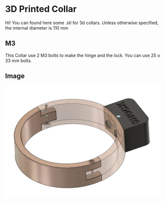 # 3D Printed Collar

Hi! You can found here some .stl for 3d collars.
Unless otherwise specified, the internal diameter is 110 mm

## M3
This Collar use 2 M3 bolts to make the hinge and the lock.
You can use 25 o 33 mm bolts. 

## Image
![Image](/assets/shock.jpg)